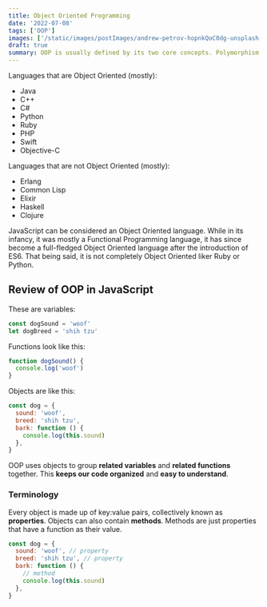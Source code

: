 ```yaml
---
title: Object Oriented Programming
date: '2022-07-08'
tags: ['OOP']
images: ['/static/images/postImages/andrew-petrov-hopnkQoC0dg-unsplash.jpg']
draft: true
summary: OOP is usually defined by its two core concepts. Polymorphism and Inheritance. Although both concepts are related, they are not the same. Let’s take a look at a real life example, that illustrates perfectly the advantages of Inheritance.
---
```


Languages that are Object Oriented (mostly):

- Java
- C++
- C#
- Python
- Ruby
- PHP
- Swift
- Objective-C

Languages that are not Object Oriented (mostly):

- Erlang
- Common Lisp
- Elixir
- Haskell
- Clojure

JavaScript can be considered an Object Oriented language. While in its infancy, it was mostly a Functional Programming language, it has since become a full-fledged Object Oriented language after the introduction of ES6. That being said, it is not completely Object Oriented liker Ruby or Python.

## Review of OOP in JavaScript

These are variables:

```js
const dogSound = 'woof'
let dogBreed = 'shih tzu'
```

Functions look like this:

```js
function dogSound() {
  console.log('woof')
}
```

Objects are like this:

```js
const dog = {
  sound: 'woof',
  breed: 'shih tzu',
  bark: function () {
    console.log(this.sound)
  },
}
```

OOP uses objects to group **related variables** and **related functions** together. This **keeps our code organized** and **easy to understand**.

### Terminology

Every object is made up of key:value pairs, collectively known as **properties**. Objects can also contain **methods**. Methods are just properties that have a function as their value.

```js
const dog = {
  sound: 'woof', // property
  breed: 'shih tzu', // property
  bark: function () {
    // method
    console.log(this.sound)
  },
}
```
